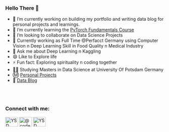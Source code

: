 ### Hello There 👋
  - 🔭 I’m currently working on building my portfolio and writing data blog for personal projects and learnings.
  - 🌱 I’m currently learning the [PyTorch Fundamentals Course](https://www.learnpytorch.io/)
  - 👯 I’m looking to collaborate on Data Science Projects
  - 💼 Currently working as Full Time @Perfacct Germany using Computer Vision n Deep Learning Skill in Food Quality n Medical Industry
  - 💬 Ask me about Deep Learning n Kaggling
  - 😄 Like to Explore life
  - ⚡ Fun fact: Exploring spirituality n coding together
  - 👨‍🎓 Studying Masters in Data Science at University Of Potsdam Germany
  - Ⓜ️ [Personal Projects](https://github.com/Yuvraj-Dhepe/Projects)
  - 📝 [Data Blog](https://yuvraj-dhepe.github.io/DataBlog_V1/)
<br>

<!-- <summary>
<g-emoji class="g-emoji" alias="chart_with_upwards_trend" fallback-src="https://github.githubassets.com/images/icons/emoji/unicode/1f4c8.png">📈</g-emoji>
<strong> 𝙶𝚒𝚝𝚑𝚞𝚋 𝚂𝚝𝚊𝚝𝚜 </strong>
</summary>
<div align="center">
[![Anurag's GitHub stats](https://github-readme-stats.vercel.app/api?username=Yuvraj-Dhepe)](https://github.com/anuraghazra/github-readme-stats)
</div>
<!-- <img align="center" src="https://github-readme-stats.vercel.app/api?username=Yuvraj-Dhepe&theme=dark&show_icons=true"/>  -->
<br>

<h3 align="left">Connect with me:</h3>
<p align="left">
<a href="https://www.linkedin.com/in/yuvraj-shivaji-dhepe-22974919a/" target="blank"><img align="center" src="https://raw.githubusercontent.com/rahuldkjain/github-profile-readme-generator/master/src/images/icons/Social/linked-in-alt.svg" alt="YSD Stats" height="30" width="40" /></a>
<a href="https://www.instagram.com/yuvi_dhepe/" target="blank"><img align="center" src="https://raw.githubusercontent.com/rahuldkjain/github-profile-readme-generator/master/src/images/icons/Social/instagram.svg" alt="@code_station_" height="30" width="40" /></a>
<a href="https://yuvrajdhepe.medium.com/" target="blank"><img align="center" src="https://raw.githubusercontent.com/rahuldkjain/github-profile-readme-generator/master/src/images/icons/Social/medium.svg" alt="YSD Sats" height="30" width="40" /></a>
</p>
